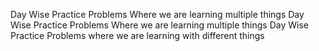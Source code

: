 Day Wise Practice Problems Where we are learning multiple things
Day Wise Practice Problems Where we are learning multiple things
Day Wise Practice Problems where we are learning with different things

